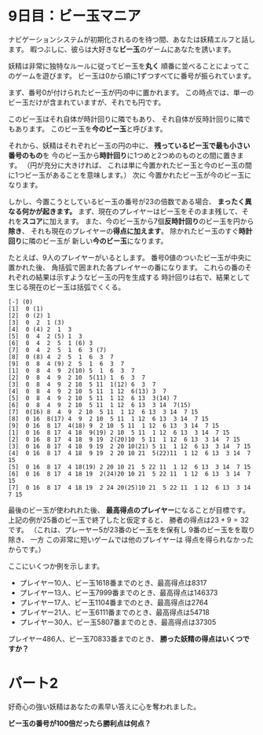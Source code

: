 # 9日目：ビー玉マニア #

ナビゲーションシステムが初期化されるのを待つ間、あなたは妖精エルフと話します。
暇つぶしに、彼らは大好きな**ビー玉**のゲームにあなたを誘います。

妖精は非常に独特なルールに従ってビー玉を**丸く**
順番に並べることによってこのゲームを遊びます。
ビー玉は0から順に1ずつすべてに番号が振られています。

まず、番号0が付けられたビー玉が円の中に置かれます。
この時点では、単一のビー玉だけが含まれていますが、それでも円です。

このビー玉はそれ自体が時計回りに隣でもあり、
それ自体が反時計回りに隣でもあります。
このビー玉を**今のビー玉**と呼びます。

それから、妖精はそれぞれビー玉の円の中に、
**残っているビー玉で最も小さい番号のもの**を
今のビー玉から**時計回り**に1つめと2つめのものとの間に置きます。
（円が充分に大きければ、
これは単に今置かれたビー玉と今のビー玉の間に1つビー玉があることを意味します。）
次に
今置かれたビー玉が今のビー玉になります。

しかし、今置こうとしているビー玉の番号が23の倍数である場合、
**まったく異なる何かが起きます。**
まず、現在のプレイヤーはビー玉をそのまま残して、それを**スコア**に加えます。
また、今のビー玉から7個**反時計回り**のビー玉を円から**除き**、
それも現在のプレイヤーの**得点に加えます**。
除かれたビー玉のすぐ**時計回り**に隣のビー玉が
新しい**今のビー玉**になります。

たとえば、9人のプレイヤーがいるとします。
番号0値のついたビー玉が中央に置かれた後、
角括弧で囲まれた各プレイヤーの番になります。
これらの番のそれぞれの結果は示すようなビー玉の円を生成する
時計回りは右で、結果として生じる現在のビー玉は括弧でくくる。

~~~
[-] (0)
[1]  0 (1)
[2]  0 (2) 1
[3]  0  2  1 (3)
[4]  0 (4) 2  1  3
[5]  0  4  2 (5) 1  3
[6]  0  4  2  5  1 (6) 3
[7]  0  4  2  5  1  6  3 (7)
[8]  0 (8) 4  2  5  1  6  3  7
[9]  0  8  4 (9) 2  5  1  6  3  7
[1]  0  8  4  9  2(10) 5  1  6  3  7
[2]  0  8  4  9  2 10  5(11) 1  6  3  7
[3]  0  8  4  9  2 10  5 11  1(12) 6  3  7
[4]  0  8  4  9  2 10  5 11  1 12  6(13) 3  7
[5]  0  8  4  9  2 10  5 11  1 12  6 13  3(14) 7
[6]  0  8  4  9  2 10  5 11  1 12  6 13  3 14  7(15)
[7]  0(16) 8  4  9  2 10  5 11  1 12  6 13  3 14  7 15
[8]  0 16  8(17) 4  9  2 10  5 11  1 12  6 13  3 14  7 15
[9]  0 16  8 17  4(18) 9  2 10  5 11  1 12  6 13  3 14  7 15
[1]  0 16  8 17  4 18  9(19) 2 10  5 11  1 12  6 13  3 14  7 15
[2]  0 16  8 17  4 18  9 19  2(20)10  5 11  1 12  6 13  3 14  7 15
[3]  0 16  8 17  4 18  9 19  2 20 10(21) 5 11  1 12  6 13  3 14  7 15
[4]  0 16  8 17  4 18  9 19  2 20 10 21  5(22)11  1 12  6 13  3 14  7 15
[5]  0 16  8 17  4 18(19) 2 20 10 21  5 22 11  1 12  6 13  3 14  7 15
[6]  0 16  8 17  4 18 19  2(24)20 10 21  5 22 11  1 12  6 13  3 14  7 15
[7]  0 16  8 17  4 18 19  2 24 20(25)10 21  5 22 11  1 12  6 13  3 14  7 15
~~~

最後のビー玉が使われれた後、
**最高得点のプレイヤー**になることが目標です。
上記の例が25番のビー玉で終了したと仮定すると、
勝者の得点は$23+9=32$です。
（これは、プレーヤー5が23番のビー玉をを保有し
9番のビー玉をを取り除き、
一方
この非常に短いゲームでは他のプレイヤーは
得点を得られなかったからです。）

ここにいくつか例を示します。

- プレイヤー10人、ビー玉1618番までのとき、最高得点は8317
- プレイヤー13人、ビー玉7999番までのとき、最高得点は146373
- プレイヤー17人、ビー玉1104番までのとき、最高得点は2764
- プレイヤー21人、ビー玉6111番までのとき、最高得点は54718
- プレイヤー30人、ビー玉5807番までのとき、最高得点は37305

プレイヤー486人、ビー玉70833番までのとき、
**勝った妖精の得点はいくつですか？**

# パート2 #

好奇心の強い妖精はあなたの素早い答えに心を奪われました。

**ビー玉の番号が100倍だったら勝利点は何点？**
